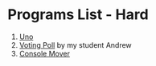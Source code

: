# Programs List - Hard
1. [Uno](https://replit.com/@waqasp/Uno#main.py)
2. [Voting Poll](https://replit.com/@waqasp/Voting-Poll#main.py) by my student Andrew
3. [Console Mover](https://replit.com/@waqasp/console-mover#main.py)
